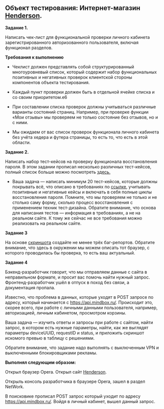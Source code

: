 ## Объект тестирования: Интернет-магазин [Henderson]( https://henderson.ru.).
 
**Задание 1.**
 
Написать чек-лист для функциональной проверки личного кабинета зарегистрированного авторизованного пользователя, включая функционал разделов.
 
**Требования к выполнению**
 
* Чеклист должен представлять собой структурированный многоуровневый список, который содержит набор функциональных позитивных и негативных проверок клиентской стороны компонентов объекта тестирования.
 
* Каждый пункт проверки должен быть в отдельной ячейке списка и со своим приоритетом.е6
 
* При составлении списка проверок должны учитываться различные варианты состояний страниц. Например, при проверке функции «Мои отзывы» мы проверяем не только состояние без отзывов, но и с ними.
 
* Мы ожидаем от вас список проверок функционала личного кабинета без учёта хедера и футера страницы, то есть то, что есть в этой области.
 
**Задание 2.**
 
Написать набор тест-кейсов на проверку функционала восстановления пароля.
В этом задании прописал несколько различных тест-кейсов, полный список больше можно посмотреть [здесь.](https://docs.google.com/spreadsheets/d/1HwZeudveYNlY0X3fQt14_O0Z21Omp-pAQW0qwN3bBqo/edit?usp=sharing)
 
* Ваша задача — написать минимум 20 тест-кейсов, которые должны покрывать всё, что описано в требованиях по
[ссылке](https://docs.google.com/document/d/12deDbATIy0Xps8MiWvumNqHISfAlFc4etY8F4lPcqJ4/edit?usp=sharing), учитывать позитивные и негативные кейсы и включать в себя полные циклы восстановления пароля.
Помните, что мы проверяем не только и не столько саму форму, сколько процесс восстановления с применением техник тест-дизайна.
Обратите внимание, что основа для написания тестов — информация в требованиях, а не на реальном сайте. К тому же сейчас не все требования можно реализовать на реальном сайте.
 
**Задание 3**
 
На основе [скриншота](https://drive.google.com/file/d/1ucv3JFqEGY7ijVtP0Qn0BrdV2ipqYu37/view) создайте не менее трёх баг-репортов. Обратите внимание, что здесь в окружении мы можем описать тот браузер, с которого проводилась бы проверка, то есть ваш актуальный.
 
 
**Задание 4**
 
Бэкенд-разработчик говорит, что мы отправляем данные с сайта в неправильном формате, и просит вас помочь найти нужный запрос. Фронтенд-разработчик ушёл в отпуск в поход без связи, а документация пропала.
 
Известно, что проблема в данных, которые уходят в POST запросе по адресу, который начинается с https://api.mindbox.ru/. Происходит это, скорее всего, при работе с личными данными пользователя, например, авторизацией, личным кабинетом, просмотром корзины.
 
Ваша задача — изучить ответы и запросы при работе с сайтом, найти запрос, в котором есть нужные параметры, найти, как же выглядят параметры deviceUUID, requestID и status, и приложить скриншот искомого превью в таблицу с решениями.
 
Обратите внимание, что задание надо выполнять с выключенным VPN и выключенными блокировщиками рекламы.
 
**Выполнял следующим образом:**
 
Открыл браузер Opera. Открыл сайт [Henderson](https://henderson.ru.).
 
Открыль консоль разработчика в браузере Opera, зашел в раздел NetWork.
 
В поисковике прописал POST запрос который уходит по адресу https://api.mindbox.ru/. Войдя в личный кабинет, вышел данный запрос.

